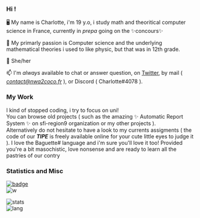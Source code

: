 ### Hi !

🖥️ My name is Charlotte, i'm 19 y.o, i study math and theoritical computer science in France, currently in _prepa_ going on the ✨concours✨

🧮 My primarly passion is Computer science and the underlying mathematical theories i used to like physic, but that was in 12th grade.

🌈 She/her

📫 I'm *always* available to chat or answer question, on  <a href="https://twitter.com/coco33920">Twitter</a>, by mail ( *contact@nwa2coco.fr* ), or Discord ( Charlotte#4078 ).

### My Work
I kind of stopped coding, i try to focus on uni! <br>
You can browse old projects ( such as the amazing ✨ Automatic Report System ✨ on sfi-region9 organization or my other projects ). <br>
Alternatively do not hesitate to have a look to my currents assigments ( the code of our ***TIPE*** is freely available online for your cute little eyes to judge it ). I love the Baguette# language and i'm sure you'll love it too! Provided you're a bit masochistic, love nonsense and are ready to learn all the pastries of our contry
<br>

### Statistics and Misc
[![badge](https://wakatime.com/badge/user/b1f4dcdc-775f-471b-b075-adf1a1e8c86e.svg?style=for-the-badge)](https://wakatime.com/@coco33920) <br/>
![w](https://github-readme-stats.vercel.app/api/wakatime?username=b1f4dcdc-775f-471b-b075-adf1a1e8c86e) <br/>

![stats](https://github-readme-stats.vercel.app/api?username=coco33920&count_private=true&show_icons=true&theme=material-palenight) <br/>
![lang](https://github-readme-stats.vercel.app/api/top-langs/?username=coco33920&layout=compact)

